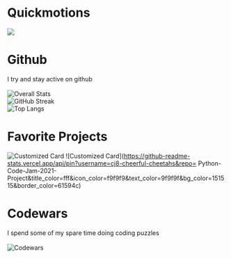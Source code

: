 # Quickmotions
![](https://komarev.com/ghpvc/?username=your-github-username&color=red)
# Github
I try and stay active on github\
\
![Overall Stats](https://github-readme-stats.vercel.app/api?username=Quickmotions&count_private=true&show_icons=true&hide=contribs&theme=dark&border_color=61594c)\
![GitHub Streak](https://github-readme-streak-stats.herokuapp.com/?user=DenverCoder1&theme=dark)\
![Top Langs](https://github-readme-stats.vercel.app/api/top-langs/?username=Quickmotions&layout=compact&theme=dark&border_color=61594c)
# Favorite Projects
![Customized Card](https://github-readme-stats.vercel.app/api/pin?username=Quickmotions&repo=Personal_Studying&title_color=fff&icon_color=f9f9f9&text_color=9f9f9f&bg_color=151515&border_color=61594c)
![Customized Card](https://github-readme-stats.vercel.app/api/pin?username=cj8-cheerful-cheetahs&repo= Python-Code-Jam-2021-Project&title_color=fff&icon_color=f9f9f9&text_color=9f9f9f&bg_color=151515&border_color=61594c)
# Codewars
I spend some of my spare time doing coding puzzles\
\
![Codewars](https://github.r2v.ch/codewars?user=Quickmotions)

